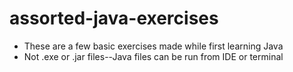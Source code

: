 ﻿# assorted-java-exercises
- These are a few basic exercises made while first learning Java
- Not .exe or .jar files--Java files can be run from IDE or terminal
